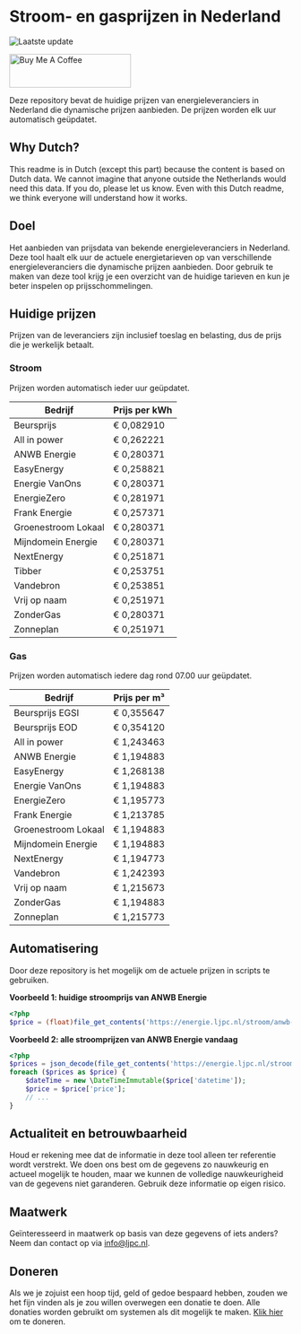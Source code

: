 # Stroom- en gasprijzen in Nederland

![Laatste update](https://img.shields.io/badge/laatste%20update-2024--09--09%2013%3A00%20CET-brightgreen)

<a href="https://www.buymeacoffee.com/Lars-" target="_blank"><img src="https://cdn.buymeacoffee.com/buttons/v2/default-orange.png" alt="Buy Me A Coffee" height="60" style="height: 60px !important;width: 217px !important;" ></a>

Deze repository bevat de huidige prijzen van energieleveranciers in Nederland die dynamische prijzen aanbieden. De prijzen worden elk uur automatisch geüpdatet.

## Why Dutch?

This readme is in Dutch (except this part) because the content is based on Dutch data. We cannot imagine that anyone outside the Netherlands would need this data. If you do, please let us know. Even with this Dutch readme, we think
everyone will understand how it works.

## Doel

Het aanbieden van prijsdata van bekende energieleveranciers in Nederland. Deze tool haalt elk uur de actuele energietarieven op van verschillende energieleveranciers die dynamische prijzen aanbieden. Door gebruik te maken van deze tool
krijg je een overzicht van de huidige tarieven en kun je beter inspelen op prijsschommelingen.

## Huidige prijzen

Prijzen van de leveranciers zijn inclusief toeslag en belasting, dus de prijs die je werkelijk betaalt.

### Stroom

Prijzen worden automatisch ieder uur geüpdatet.

 Bedrijf | Prijs per kWh 
---------|---------------
Beursprijs | € 0,082910
All in power | € 0,262221
ANWB Energie | € 0,280371
EasyEnergy | € 0,258821
Energie VanOns | € 0,280371
EnergieZero | € 0,281971
Frank Energie | € 0,257371
Groenestroom Lokaal | € 0,280371
Mijndomein Energie | € 0,280371
NextEnergy | € 0,251871
Tibber | € 0,253751
Vandebron | € 0,253851
Vrij op naam | € 0,251971
ZonderGas | € 0,280371
Zonneplan | € 0,251971


### Gas

Prijzen worden automatisch iedere dag rond 07.00 uur geüpdatet.

 Bedrijf | Prijs per m³ 
---------|--------------
Beursprijs EGSI | € 0,355647
Beursprijs EOD | € 0,354120
All in power | € 1,243463
ANWB Energie | € 1,194883
EasyEnergy | € 1,268138
Energie VanOns | € 1,194883
EnergieZero | € 1,195773
Frank Energie | € 1,213785
Groenestroom Lokaal | € 1,194883
Mijndomein Energie | € 1,194883
NextEnergy | € 1,194773
Vandebron | € 1,242393
Vrij op naam | € 1,215673
ZonderGas | € 1,194883
Zonneplan | € 1,215773


## Automatisering

Door deze repository is het mogelijk om de actuele prijzen in scripts te gebruiken.

**Voorbeeld 1: huidige stroomprijs van ANWB Energie**

```php
<?php
$price = (float)file_get_contents('https://energie.ljpc.nl/stroom/anwb-energie-nu.txt');

```

**Voorbeeld 2: alle stroomprijzen van ANWB Energie vandaag**

```php
<?php
$prices = json_decode(file_get_contents('https://energie.ljpc.nl/stroom/all-in-power-vandaag.json'),true);
foreach ($prices as $price) {
    $dateTime = new \DateTimeImmutable($price['datetime']);
    $price = $price['price'];
    // ...
}
```

## Actualiteit en betrouwbaarheid

Houd er rekening mee dat de informatie in deze tool alleen ter referentie wordt verstrekt. We doen ons best om de gegevens zo nauwkeurig en actueel mogelijk te houden, maar we kunnen de volledige nauwkeurigheid van de gegevens niet
garanderen. Gebruik deze informatie op eigen risico.

## Maatwerk

Geïnteresseerd in maatwerk op basis van deze gegevens of iets anders? Neem dan contact op
via [info@ljpc.nl](mailto:info@ljpc.nl?subject=Energie%20prijzen).

## Doneren

Als we je zojuist een hoop tijd, geld of gedoe bespaard hebben, zouden we het fijn vinden als je zou willen overwegen een
donatie te doen. Alle donaties worden gebruikt om systemen als dit mogelijk te
maken. [Klik hier](https://www.buymeacoffee.com/Lars-) om te doneren.
